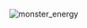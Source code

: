 ![monster_energy](https://github.com/hitori1403/hitori1403/assets/81372907/6466e289-aa62-4524-9357-89d97f75641d)

